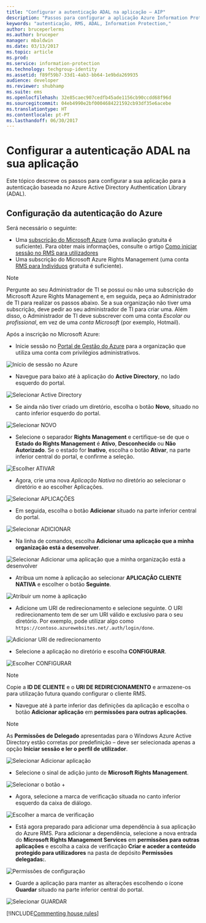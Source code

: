 ```yaml
---
title: "Configurar a autenticação ADAL na aplicação – AIP"
description: "Passos para configurar a aplicação Azure Information Protection para utilizar a autenticação baseada em ADAL do Azure"
keywords: "autenticação, RMS, ADAL, Information Protection,"
author: bruceperlerms
ms.author: bruceper
manager: mbaldwin
ms.date: 03/13/2017
ms.topic: article
ms.prod: 
ms.service: information-protection
ms.technology: techgroup-identity
ms.assetid: f89f59b7-33d1-4ab3-bb64-1e9bda269935
audience: developer
ms.reviewer: shubhamp
ms.suite: ems
ms.openlocfilehash: 32e85caec907cedfb45ade1156cb90ccdd68f96d
ms.sourcegitcommit: 04eb4990e2bf0004684221592cb93df35e6acebe
ms.translationtype: HT
ms.contentlocale: pt-PT
ms.lasthandoff: 06/30/2017
---
```

# <a name="configure-your-app-for-adal-authentication"></a>Configurar a autenticação ADAL na sua aplicação

Este tópico descreve os passos para configurar a sua aplicação para a autenticação baseada no Azure Active Directory Authentication Library (ADAL).

## <a name="azure-authentication-setup"></a>Configuração da autenticação do Azure

Será necessário o seguinte:

- Uma [subscrição do Microsoft Azure](https://azure.microsoft.com/en-us/) (uma avaliação gratuita é suficiente). Para obter mais informações, consulte o artigo [Como iniciar sessão no RMS para utilizadores](../understand-explore/rms-for-individuals-user-sign-up.md)
- Uma subscrição do Microsoft Azure Rights Management (uma conta [RMS para Indivíduos](https://technet.microsoft.com/en-us/library/dn592127.aspx) gratuita é suficiente).

> [!NOTE]
> Pergunte ao seu Administrador de TI se possui ou não uma subscrição do Microsoft Azure Rights Management e, em seguida, peça ao Administrador de TI para realizar os passos abaixo. Se a sua organização não tiver uma subscrição, deve pedir ao seu administrador de TI para criar uma. Além disso, o Administrador de TI deve subscrever com uma conta *Escolar ou profissional*, em vez de uma *conta Microsoft* (por exemplo, Hotmail).

Após a inscrição no Microsoft Azure:

- Inicie sessão no [Portal de Gestão do Azure](https://manage.windowsazure.com) para a organização que utiliza uma conta com privilégios administrativos.

![Início de sessão no Azure](../media/AzurePortalLogin.png)

- Navegue para baixo até à aplicação do **Active Directory**, no lado esquerdo do portal.

![Selecionar Active Directory](../media/AzureADPick.png)

- Se ainda não tiver criado um diretório, escolha o botão **Novo**, situado no canto inferior esquerdo do portal.

![Selecionar NOVO](../media/AzureNewBtn.png)

- Selecione o separador **Rights Management** e certifique-se de que o **Estado do Rights Management** é **Ativo**, **Desconhecido** ou **Não Autorizado**. Se o estado for **Inativo**, escolha o botão **Ativar**, na parte inferior central do portal, e confirme a seleção.

![Escolher ATIVAR](../media/RMTab.png)

- Agora, crie uma nova *Aplicação Nativa* no diretório ao selecionar o diretório e ao escolher Aplicações.

![Selecionar APLICAÇÕES](../media/CreateNativeApp.png)

- Em seguida, escolha o botão **Adicionar** situado na parte inferior central do portal.

![Selecionar ADICIONAR](../media/AddAppBtn.png)

- Na linha de comandos, escolha **Adicionar uma aplicação que a minha organização está a desenvolver**.

![Selecionar Adicionar uma aplicação que a minha organização está a desenvolver](../media/AddAnAppPick.png)

- Atribua um nome à aplicação ao selecionar **APLICAÇÃO CLIENTE NATIVA** e escolher o botão **Seguinte**.

![Atribuir um nome à aplicação](../media/TellUsInput.png)

- Adicione um URI de redirecionamento e selecione seguinte.
  O URI redirecionamento tem de ser um URI válido e exclusivo para o seu diretório. Por exemplo, pode utilizar algo como `https://contoso.azurewebsites.net/.auth/login/done`.

![Adicionar URI de redirecionamento](../media/RedirectURI.png)

- Selecione a aplicação no diretório e escolha **CONFIGURAR**.

![Escolher CONFIGURAR](../media/ConfigYourApp.png)

>[!NOTE]
> Copie a **ID DE CLIENTE** e o **URI DE REDIRECIONAMENTO** e armazene-os para utilização futura quando configurar o cliente RMS.

- Navegue até à parte inferior das definições da aplicação e escolha o botão **Adicionar aplicação** em **permissões para outras aplicações**.

>[!NOTE]
> As **Permissões de Delegado** apresentadas para o Windows Azure Active Directory estão corretas por predefinição – deve ser selecionada apenas a opção **Iniciar sessão e ler o perfil de utilizador**.

![Selecionar Adicionar aplicação](../media/PermissionsToOtherBtn.png)

- Selecione o sinal de adição junto de **Microsoft Rights Management**.

![Selecionar o botão +](../media/ChoosePlusBtn.png)

- Agora, selecione a marca de verificação situada no canto inferior esquerdo da caixa de diálogo.

![Escolher a marca de verificação](../media/choosecheck01.png)

- Está agora preparado para adicionar uma dependência à sua aplicação do Azure RMS. Para adicionar a dependência, selecione a nova entrada do **Microsoft Rights Management Services** em **permissões para outras aplicações** e escolha a caixa de verificação **Criar e aceder a conteúdo protegido para utilizadores** na pasta de depósito **Permissões delegadas:**.

![Permissões de configuração](../media/AddDependency.png)

- Guarde a aplicação para manter as alterações escolhendo o ícone **Guardar** situado na parte inferior central do portal.

![Selecionar GUARDAR](../media/SaveApplication.png)

[!INCLUDE[Commenting house rules](../includes/houserules.md)]